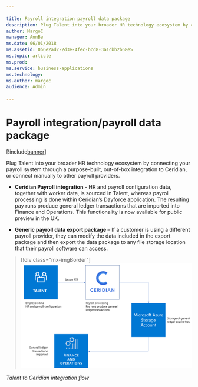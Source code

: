 ```yaml
---

title: Payroll integration payroll data package
description: Plug Talent into your broader HR technology ecosystem by connecting your payroll system through a purpose-built, out-of-box integration to Ceridian, or connect manually to other payroll providers.
author: MargoC
manager: AnnBe
ms.date: 06/01/2018
ms.assetid: 0b6e2ad2-2d3e-4fec-bcd8-3a1cbb2b68e5
ms.topic: article
ms.prod: 
ms.service: business-applications
ms.technology: 
ms.author: margoc
audience: Admin

---
```

#  Payroll integration/payroll data package




[!include[banner](../../includes/banner.md)]

Plug Talent into your broader HR technology ecosystem by connecting your payroll
system through a purpose-built, out-of-box integration to Ceridian, or connect
manually to other payroll providers.

-   **Ceridian Payroll integration** - HR and payroll configuration data,
    together with worker data, is sourced in Talent, whereas payroll processing
    is done within Ceridian’s Dayforce application. The resulting pay runs
    produce general ledger transactions that are imported into Finance and
    Operations. This functionality is now available for public preview in the
    UK.

-   **Generic payroll data export package** – If a customer is using a different
    payroll provider, they can modify the data included in the export package
    and then export the data package to any file storage location that their
    payroll software can access.

> [!div class="mx-imgBorder"] 
> ![A diagram showing the flow of integration between Talent and Ceridian](media/payroll-integration-payroll-data-package-1.png "A diagram showing the flow of integration between Talent and Ceridian")
<!-- Talent_Payroll integration - Payroll data package_A.png -->


*Talent to Ceridian integration flow*
